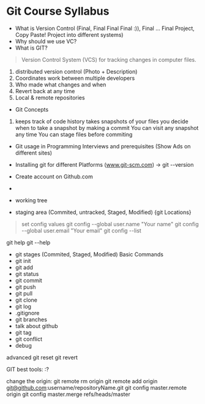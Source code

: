 # **Git Course Syllabus**

- What is Version Control (Final, Final Final Final :)), Final ... Final Project, Copy Paste! Project into different systems)
- Why should we use VC?
- What is GIT?
> Version Control System (VCS) for tracking changes in computer files. 
1. distributed version control (Photo + Description)
2. Coordinates work between multiple developers
3. Who made what changes and when
4. Revert back at any time
5. Local & remote repositories

- Git Concepts
1. keeps track of code history
takes snapshots of your files
you decide when to take a snapshot by making a commit
You can visit any snapshot any time
You can stage files before commiting

- Git usage in Programming Interviews and prerequisites (Show Ads on different sites)
- Installing git for different Platforms (www.git-scm.com) -> git --version
- Create account on Github.com
- 

- working tree
- staging area (Commited, untracked, Staged, Modified) {git Locations}
 
 > set config values
 git config --global user.name "Your name"
 git config --global user.email "Your email"
 git config --list


git help <verb>
git <verb> --help

 - git stages (Commited, Staged, Modified)
 Basic Commands
 - git init
 - git add
 - git status
 - git commit
 - git push
 - git pull
 - git clone
 - git log
 - .gitignore
 - git branches
 - talk about github
 - git tag
 - git conflict
 - debug


advanced
git reset
git revert


 GIT best tools: :?
 
 
 change the origin:
git remote rm origin
git remote add origin git@github.com:username/repositoryName.git
git config master.remote origin
git config master.merge refs/heads/master
